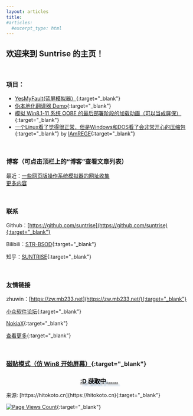 ```yaml
---
layout: articles
title: 
#articles:
  #excerpt_type: html
---
```

  <h2>欢迎来到 Suntrise 的主页！</h2>
  <br>
  
### 项目：
* [YesMyFault(蓝屏模拟器）](https://suntrise.github.io/yesmyfault){:target="_blank"}
* [伪本地化翻译器 Demo](https://suntrise.github.io/pseudo){:target="_blank"}
* [模拟 Win8.1-11 系统 OOBE 的最后部署阶段的加载动画（可以当成屏保）](https://suntrise.github.io/project/OOBE){:target="_blank"}
* [一个Linux看了觉得很正常，但是Windows和DOS看了会非常开心的压缩包](https://suntrise.github.io/suntrise/happydos.tgz){:target="_blank"} by [IAmREGE](https://github.com/IAmREGE){:target="_blank"}

<br>

### 博客（可点击顶栏上的“博客”查看文章列表）
最近：[一些网页版操作系统模拟器的网址收集](https://suntrise.github.io/2022/09/24/webos.html)
<br>
[更多内容](https://suntrise.github.io/blogs.html)

<br>

### 联系
Github：[https://github.com/suntrise](https://github.com/suntrise){:target="_blank"}

Bilibili：[STR-BSOD](https://space.bilibili.com/451475014){:target="_blank"}

知乎：[SUNTRISE](https://www.zhihu.com/people/suntrise){:target="_blank"}

<br>

### 友情链接

zhuwin：[https://zw.mb233.net](https://zw.mb233.net/){:target="_blank"}

[小众软件论坛](https://meta.appinn.net){:target="_blank"}

[NokiaX](http://nokiax.ysepan.com/){:target="_blank"}

[查看更多](https://suntrise.github.io/links.html){:target="_blank"}

<br>

### [磁贴模式（仿 Win8 开始屏幕）](https://suntrise.github.io/tiles){:target="_blank"}


<center id="hitokoto">
  <h3><a href="#"><span id="hitokoto_text" style="color:#000;text-shadow: 5px 5px 2.5px #bcd;">:D 获取中……</span><span id="hitokoto_from"></span></a></h3>
</center>
来源: [https://hitokoto.cn](https://hitokoto.cn){:target="_blank"}
  <script type="text/javascript" src="title.js"></script>

[![Page Views Count](https://badges.toozhao.com/badges/01GGFBWDY0MAKM9FJNVQGK5WDD/orange.svg)](https://badges.toozhao.com/stats/01GGFBWDY0MAKM9FJNVQGK5WDD "Get your own page views count badge on badges.toozhao.com"){:target="_blank"}
